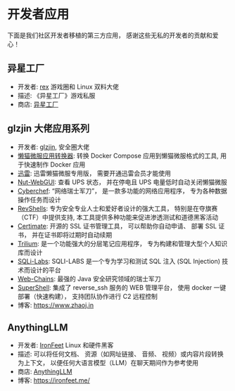 # 开发者应用
下面是我们社区开发者移植的第三方应用， 感谢这些无私的开发者的贡献和爱心！

## 异星工厂
- 开发者: [rex](https://x.com/RetroCN_Shop) 游戏圈和 Linux 双料大佬
- 描述: 《异星工厂》游戏私服
- 商店: [异星工厂](https://lazycat.cloud/appstore/%2Fshop%2Fdetail%2Fcloud.lazycat.games.factorio)

## glzjin 大佬应用系列
- 开发者: [glzjin](https://x.com/glzjin), 安全圈大佬
- [懒猫微服应用转换器](https://github.com/glzjin/lzc-dtl): 转换 Docker Compose 应用到懒猫微服格式的工具, 用于快速制作 Docker 应用
- [迅雷](https://lazycat.cloud/appstore/%2Fshop%2Fdetail%2Fin.zhaoj.xunlei): 迅雷懒猫微服专用版， 需要开通迅雷会员才能使用
- [Nut-WebGUI](https://lazycat.cloud/appstore/%2Fshop%2Fdetail%2Fin.zhaoj.nutwebgui): 查看 UPS 状态， 并在停电且 UPS 电量低时自动关闭懒猫微服
- [Cyberchef](https://lazycat.cloud/appstore/%2Fshop%2Fdetail%2Fin.zhaoj.cyberchef): “网络瑞士军刀”， 是一款多功能的网络应用程序， 专为各种数据操作任务而设计
- [RevShells](https://lazycat.cloud/appstore/%2Fshop%2Fdetail%2Fin.zhaoj.revshells): 专为安全专业人士和爱好者设计的强大工具， 特别是在夺旗赛（CTF）中提供支持, 本工具提供多种功能来促进渗透测试和道德黑客活动
- [Certimate](https://lazycat.cloud/appstore/%2Fshop%2Fdetail%2Fin.zhaoj.certimate): 开源的 SSL 证书管理工具， 可以帮助你自动申请、 部署 SSL 证书， 并在证书即将过期时自动续期
- [Trilium](https://lazycat.cloud/appstore/%2Fshop%2Fdetail%2Fin.zhaoj.trilium): 是一个功能强大的分层笔记应用程序， 专为构建和管理大型个人知识库而设计
- [SQLi-Labs](https://lazycat.cloud/appstore/%2Fshop%2Fdetail%2Fin.zhaoj.sqlilabs): SQLI-LABS 是一个专为学习和测试 SQL 注入 (SQL Injection) 技术而设计的平台
- [Web-Chains](https://lazycat.cloud/appstore/%2Fshop%2Fdetail%2Fin.zhaoj.webchains): 最强的 Java 安全研究领域的瑞士军刀
- [SuperShell](https://lazycat.cloud/appstore/%2Fshop%2Fdetail%2Fin.zhaoj.supershell): 集成了 reverse_ssh 服务的 WEB 管理平台， 使用 docker 一键部署（快速构建）， 支持团队协作进行 C2 远程控制
- 博客: https://www.zhaoj.in

## AnythingLLM
- 开发者: [IronFeet](https://x.com/ironfeet) Linux 和硬件黑客
- 描述: 可以将任何文档、 资源（如网址链接、 音频、 视频）或内容片段转换为上下文， 以便任何大语言模型（LLM）在聊天期间作为参考使用
- 商店: [AnythingLLM](https://lazycat.cloud/appstore/%2Fshop%2Fdetail%2Fme.ironfeet.app.anythingllm)
- 博客: https://ironfeet.me/
